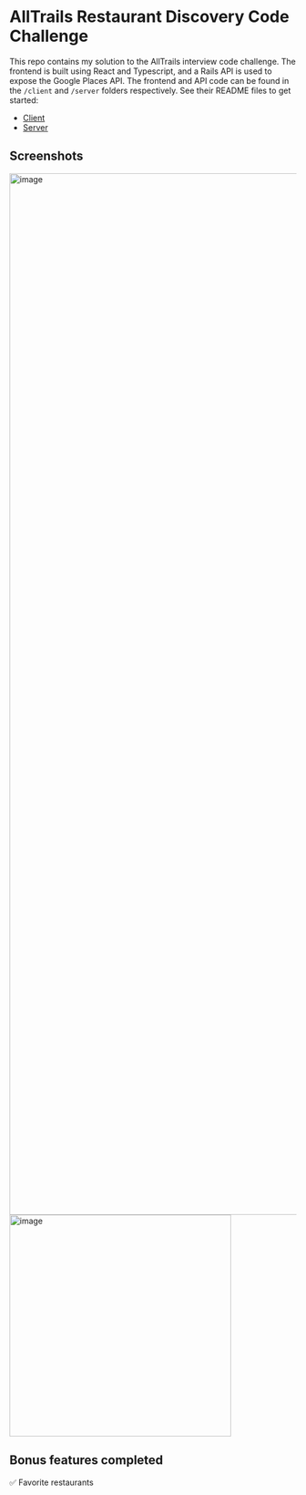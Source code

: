 # AllTrails Restaurant Discovery Code Challenge

This repo contains my solution to the AllTrails interview code challenge. The frontend is built using React and Typescript, and a Rails API is used to expose the Google Places API. The frontend and API code can be found in the `/client` and `/server` folders respectively. See their README files to get started:

- [Client](https://github.com/PaulKleinschmidt/restaurant-discovery/blob/main/client/README.md)
- [Server](https://github.com/PaulKleinschmidt/restaurant-discovery/blob/main/server/README.md)

## Screenshots

<img width="1828" alt="image" src="https://user-images.githubusercontent.com/32469657/215959804-293be17c-5bdd-427f-ba55-0e981e067b90.png">
<img width="389" alt="image" src="https://user-images.githubusercontent.com/32469657/215960109-141cadd7-0e3d-4de6-90b5-78d0a90a9853.png">

## Bonus features completed

✅ Favorite restaurants

